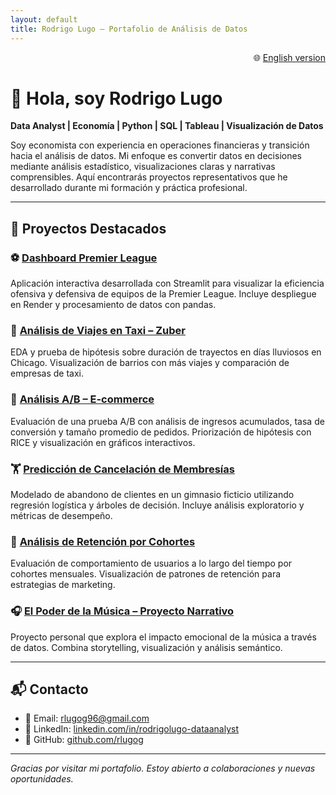 ```yaml
---
layout: default
title: Rodrigo Lugo – Portafolio de Análisis de Datos
---
```


<p align="right">
  🌐 <a href="/en">English version</a>
</p>

# 👋 Hola, soy Rodrigo Lugo

**Data Analyst | Economía | Python | SQL | Tableau | Visualización de Datos**

Soy economista con experiencia en operaciones financieras y transición hacia el análisis de datos. Mi enfoque es convertir datos en decisiones mediante análisis estadístico, visualizaciones claras y narrativas comprensibles. Aquí encontrarás proyectos representativos que he desarrollado durante mi formación y práctica profesional.

---

## 🚀 Proyectos Destacados

### ⚽ [Dashboard Premier League](https://premier-league-dashboard.onrender.com/)
Aplicación interactiva desarrollada con Streamlit para visualizar la eficiencia ofensiva y defensiva de equipos de la Premier League. Incluye despliegue en Render y procesamiento de datos con pandas.

### 🚕 [Análisis de Viajes en Taxi – Zuber](https://github.com/rlugog/taxi-trip-project)
EDA y prueba de hipótesis sobre duración de trayectos en días lluviosos en Chicago. Visualización de barrios con más viajes y comparación de empresas de taxi.

### 🧪 [Análisis A/B – E-commerce](https://github.com/rlugog/ab-test-analysis)
Evaluación de una prueba A/B con análisis de ingresos acumulados, tasa de conversión y tamaño promedio de pedidos. Priorización de hipótesis con RICE y visualización en gráficos interactivos.

### 🏋️ [Predicción de Cancelación de Membresías](https://github.com/rlugog/gym-churn-prediction)
Modelado de abandono de clientes en un gimnasio ficticio utilizando regresión logística y árboles de decisión. Incluye análisis exploratorio y métricas de desempeño.

### 👥 [Análisis de Retención por Cohortes](https://github.com/rlugog/Customer-Retention-Cohort-Analysis)
Evaluación de comportamiento de usuarios a lo largo del tiempo por cohortes mensuales. Visualización de patrones de retención para estrategias de marketing.

### 🎧 [El Poder de la Música – Proyecto Narrativo](https://github.com/rlugog/El-poder-de-la-Musica)
Proyecto personal que explora el impacto emocional de la música a través de datos. Combina storytelling, visualización y análisis semántico.

---

## 📬 Contacto

- 📧 Email: [rlugog96@gmail.com](mailto:rlugog96@gmail.com)  
- 💼 LinkedIn: [linkedin.com/in/rodrigolugo-dataanalyst](https://www.linkedin.com/in/rodrigolugo-dataanalyst)  
- 🐙 GitHub: [github.com/rlugog](https://github.com/rlugog)

---

_Gracias por visitar mi portafolio. Estoy abierto a colaboraciones y nuevas oportunidades._


